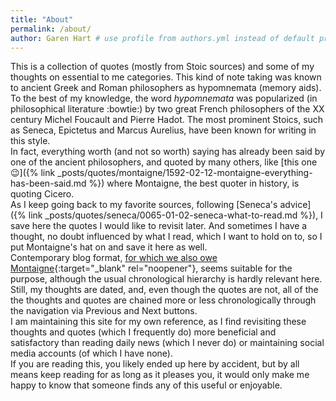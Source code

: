 ```yaml
---
title: "About"
permalink: /about/
author: Garen Hart # use profile from authors.yml instead of default profile from _config.yml like in other pages
---
```


This is a collection of quotes (mostly from Stoic sources) and some of my thoughts on essential to me categories. This kind of note taking was known to ancient Greek and Roman philosophers as hypomnemata (memory aids). To the best of my knowledge, the word *hypomnemata* was popularized (in philosophical literature :bowtie:) by two great French philosophers of the XX century Michel Foucault and Pierre Hadot. The most prominent Stoics, such as Seneca, Epictetus and Marcus Aurelius, have been known for writing in this style.<br>
In fact, everything worth (and not so worth) saying has already been said by one of the ancient philosophers, and quoted by many others, like [this one :wink:]({% link _posts/quotes/montaigne/1592-02-12-montaigne-everything-has-been-said.md %}) where Montaigne, the best quoter in history, is quoting Cicero.<br>
As I keep going back to my favorite sources, following [Seneca's advice]({% link _posts/quotes/seneca/0065-01-02-seneca-what-to-read.md %}), I save here the quotes I would like to revisit later. And sometimes I have a thought, no doubt influenced by what I read, which I want to hold on to, so I put Montaigne's hat on and save it here as well.<br>
Contemporary blog format, [for which we also owe Montaigne](https://www.theparisreview.org/blog/2010/11/12/what-bloggers-owe-montaigne/){:target="_blank" rel="noopener"}, seems suitable for the purpose, although the usual chronological hierarchy is hardly relevant here. Still, my thoughts are dated, and, even though the quotes are not, all of the the thoughts and quotes are chained more or less chronologically through the navigation via Previous and Next buttons.<br>
I am maintaining this site for my own reference, as I find revisiting these thoughts and quotes (which I frequently do) more beneficial and satisfactory than reading daily news (which I never do) or maintaining social media accounts (of which I have none).<br>
If you are reading this, you likely ended up here by accident, but by all means keep reading for as long as it pleases you, it would only make me happy to know that someone finds any of this useful or enjoyable.